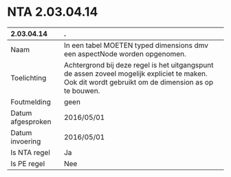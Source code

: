 # NTA 2.03.04.14

 2.03.04.14 | . 
 :--- | :--- 
 Naam | In een tabel MOETEN typed dimensions dmv een aspectNode worden opgenomen. 
 Toelichting | Achtergrond bij deze regel is het uitgangspunt de assen zoveel mogelijk expliciet te maken. Ook dit wordt gebruikt om de dimension as op te bouwen. 
 Foutmelding | geen 
 Datum afgesproken | 2016/05/01 
 Datum invoering | 2016/05/01 
 Is NTA regel | Ja 
 Is PE regel | Nee 
